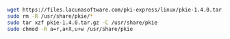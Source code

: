 ﻿```sh
wget https://files.lacunasoftware.com/pki-express/linux/pkie-1.4.0.tar.gz
sudo rm -R /usr/share/pkie/*
sudo tar xzf pkie-1.4.0.tar.gz -C /usr/share/pkie
sudo chmod -R a=r,a+X,u+w /usr/share/pkie
```
